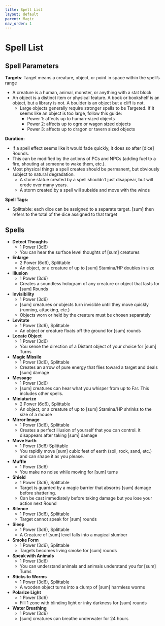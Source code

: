 ```yaml
---
title: Spell List
layout: default
parent: Magic
nav_order: 1
---
```


# Spell List

## Spell Parameters

**Targets**:
Target means a creature, object, or point in space within the spell’s range
* A creature is a human, animal, monster, or anything with a stat block
* An object is a distinct item or physical feature. A book or bookshelf is an object, but a library is not. A boulder is an object but a cliff is not. 
  * Large objects generally require stronger spells to be Targeted. If it seems like an object is too large, follow this guide:
    * Power 1: affects up to human-sized objects
    * Power 2: affects up to ogre or wagon sized objects
    * Power 3: affects up to dragon or tavern sized objects

**Duration:**
* If a spell effect seems like it would fade quickly, it does so after [dice] Rounds. 
* This can be modified by the actions of PCs and NPCs (adding fuel to a fire, shouting at someone to wake them, etc.). 
* Most physical things a spell creates should be permanent, but obviously subject to natural degradation. 
  * A stone statue created by a spell shouldn’t just disappear, but will erode over many years. 
  * A storm created by a spell will subside and move with the winds

**Spell Tags:**
* Splittable: each dice can be assigned to a separate target. [sum] then refers to the total of the dice assigned to that target

## Spells

- **Detect Thoughts**
  - 1 Power (3d6)
  - You can hear the surface level thoughts of [sum] creatures
- **Enlarge**
  - 2 Power (6d6), Splittable
  - An object, or a creature of up to [sum] Stamina/HP doubles in size
- **Illusion**
  - 1 Power (3d6)
  - Creates a soundless hologram of any creature or object that lasts for [sum] Rounds
- **Invisibility**
  - 1 Power (3d6)
  - [sum] creatures or objects turn invisible until they move quickly (running, attacking, etc.)
  - Objects worn or held by the creature must be chosen separately
- **Levitate**
  - 1 Power (3d6), Splittable
  - An object or creature floats off the ground for [sum] rounds
- **Locate Object**
  - 1 Power (3d6)
  - You sense the direction of a Distant object of your choice for [sum] Turns
- **Magic Missile**
  - 1 Power (3d6), Splittable
  - Creates an arrow of pure energy that flies toward a target and deals [sum] damage
- **Message**
  - 1 Power (3d6)
  - [sum] creatures can hear what you whisper from up to Far. This includes other spells.
- **Miniaturize**
  - 2 Power (6d6), Splittable
  - An object, or a creature of up to [sum] Stamina/HP shrinks to the size of a mouse
- **Mirror Image**
  - 1 Power (3d6), Splittable
  - Creates a perfect illusion of yourself that you can control. It disappears after taking [sum] damage
- **Move Earth**
  - 1 Power (3d6) Splittable
  - You rapidly move [sum] cubic feet of earth (soil, rock, sand, etc.) and can shape it as you please.
- **Muffle**
  - 1 Power (3d6)
  - You make no noise while moving for [sum] turns 
- **Shield**
  - 1 Power (3d6), Splittable
  - Target is guarded by a magic barrier that absorbs [sum] damage before shattering.
  - Can be cast immediately before taking damage but you lose your action next Round
- **Silence**
  - 1 Power (3d6), Splittable
  - Target cannot speak for [sum] rounds
- **Sleep**
  - 1 Power (3d6), Splittable
  - A Creature of [sum] level falls into a magical slumber
- **Smoke Form**
  - 1 Power (3d6), Splittable
  - Targets becomes living smoke for [sum] rounds
- **Speak with Animals**
  - 1 Power (3d6)
  - You can understand animals and animals understand you for [sum] Turns
- **Sticks to Worms**
  - 1 Power (3d6), Splittable
  - A wooden object turns into a clump of [sum] harmless worms
- **Polarize Light**
  - 1 Power (3d6)
  - Fill 1 zone with blinding light or inky darkness for [sum] rounds
- **Water Breathing**
  - 1 Power (3d6)
  - [sum] creatures can breathe underwater for 24 hours
